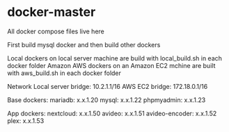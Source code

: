 # docker-master
All docker compose files live here

First build mysql docker and then build other dockers

Local dockers on local server machine are build with local_build.sh in each docker folder
Amazon AWS dockers on an Amazon EC2 mchine are built with aws_build.sh in each docker folder


Network
Local server bridge: 10.2.1.1/16
AWS EC2 bridge: 172.18.0.1/16

Base dockers:
mariadb: x.x.1.20
mysql: x.x.1.22
phpmyadmin: x.x.1.23



App dockers:
nextcloud: x.x.1.50
avideo: x.x.1.51
avideo-encoder: x.x.1.52
plex: x.x.1.53
